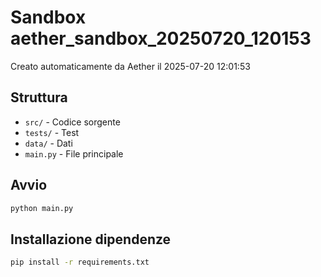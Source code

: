 # Sandbox aether_sandbox_20250720_120153

Creato automaticamente da Aether il 2025-07-20 12:01:53

## Struttura
- `src/` - Codice sorgente
- `tests/` - Test
- `data/` - Dati
- `main.py` - File principale

## Avvio
```bash
python main.py
```

## Installazione dipendenze
```bash
pip install -r requirements.txt
```
